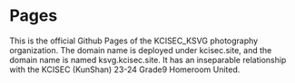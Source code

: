# Pages
This is the official Github Pages of the KCISEC_KSVG photography organization. The domain name is deployed under kcisec.site, and the domain name is named ksvg.kcisec.site. It has an inseparable relationship with the KCISEC (KunShan) 23-24 Grade9 Homeroom United.